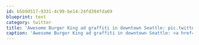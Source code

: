 ```yaml
---
id: b5b9d517-9331-4c99-be14-24fd394fda69
blueprint: text
category: twitter
title: 'Awesome Burger King ad graffiti in downtown Seattle: pic.twitter.com/hhilL4fF'
caption: 'Awesome Burger King ad graffiti in downtown Seattle: <a href="https://twitter.com/dchymko/status/127507225446064128/photo/1" title="https://twitter.com/dchymko/status/127507225446064128/photo/1" class="link link_untco link_untco_image">pic.twitter.com/hhilL4fF</a><span class="embed_image embed_image_yes"><a href="https://twitter.com/dchymko/status/127507225446064128/photo/1"><img alt=''act_jv9ciaango7-5076476'' src=''/images/2022/11/e48d7-act_jv9ciaango7-5076476.jpg'' /></a></span>'
---
```

